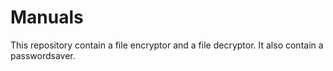 # Manuals

This repository contain a file encryptor and a file decryptor.
It also contain a passwordsaver.
